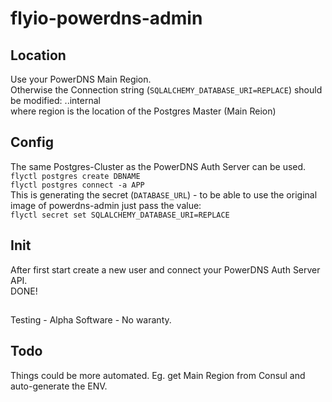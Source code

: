 # flyio-powerdns-admin

## Location
Use your PowerDNS Main Region.  
Otherwise the Connection string (`SQLALCHEMY_DATABASE_URI=REPLACE`) should be modified: <region>.<appname>.internal  
where region is the location of the Postgres Master (Main Reion)  

## Config
The same Postgres-Cluster as the PowerDNS Auth Server can be used.  
`flyctl postgres create DBNAME`  
`flyctl postgres connect -a APP`  
This is generating the secret (`DATABASE_URL`) - to be able to use the original image of powerdns-admin just pass the value:  
`flyctl secret set SQLALCHEMY_DATABASE_URI=REPLACE`  

## Init
After first start create a new user and connect your PowerDNS Auth Server API.  
DONE!

##
Testing - Alpha Software - No waranty.  
  
## Todo
Things could be more automated. Eg. get Main Region from Consul and auto-generate the ENV.
